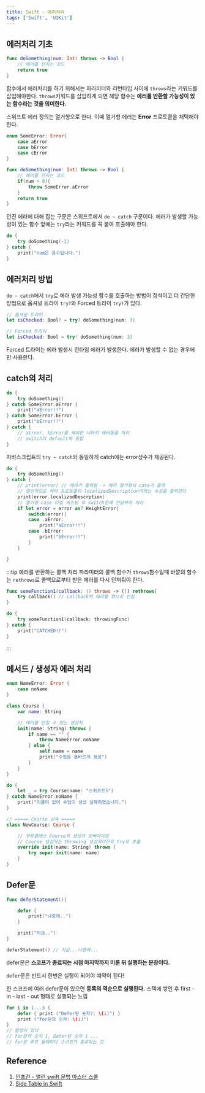 ```yaml
---
title: Swift - 에러처리
tags: ['Swift', 'UIKit']
---
```


## 에러처리 기초

```swift
func doSomething(num: Int) throws -> Bool {
    // 에러를 던지는 코드
    return true
}
```

함수에서 에러처리를 하기 위해서는 파라미터와 리턴타입 사이에 `throws`라는 키워드를 삽입해야한다. `throws`키워드를 삽입하게 되면 해당 함수는 **에러를 반환할 가능성이 있는 함수라는 것을 의미한다.**

스위프트 에러 정의는 열거형으로 한다. 이때 열거형 에러는 **Error** 프로토콜을 채택해야 한다.

```swift
enum SomeError: Error{
    case aError
    case bError
    case cError
}

func doSomething(num: Int) throws -> Bool {
    // 에러를 던지는 코드
    if(num > 0){
        throw SomeError.aError
    }
    return true
}
```

던진 에러에 대해 잡는 구문은 스위프트에서 `do ~ catch` 구문이다. 에러가 발생할 가능성이 있는 함수 앞에는 `try`라는 키워드를 꼭 붙여 호출해야 한다.

```swift
do {
    try doSomething(-1)
} catch {
    print("num은 음수입니다.")
}
```

## 에러처리 방법

`do ~ catch`에서 `try`로 에러 발생 가능성 함수를 호출하는 방법이 정석이고 더 간단한 방법으로 옵셔널 트라이 `try?`와 Forced 트라이 `try!`가 있다.

```swift
// 옵셔널 트라이
let isChecked: Bool? = try? doSomething(num: 3)

// Forced 트라이
let isChecked: Bool = try! doSomething(num: 3)
```

Forced 트라이는 에러 발생시 런타임 에러가 발생한다. 에러가 발생할 수 없는 경우에만 사용한다.

## catch의 처리

```swift
do {
    try doSomething()
} catch SomeError.aError {
    print("aError!!")
} catch SomeError.bError {
    print("bError!!")
} catch {
    // aError, bError를 제외한 나머지 에러들을 처리
    // switch의 default와 동일
}
```

자바스크립트의 `try ~ catch`와 동일하게 catch에는 error상수가 제공된다.

```swift
do {
    try doSomething()
} catch {
    // print(error) // 에러가 출력됨 -> 에러 열거형의 case가 출력
    // 일반적으로 에러 프로토콜의 localizedDescription이라는 속성을 출력한다
    print(error.localizedDescrption)
    // 열거형 case 타입 캐스팅 후 switch문에 전달하여 처리
    if let error = error as? HeightError{
        switch(error){
        case .aError:
            print("aError!!")
        case .bError:
            print("bError!!")
        }
    }

}
```

:::tip 에러를 반환하는 콜백 처리
파라미터의 콜백 함수가 `throws`함수일때 바깥의 함수는 `rethrows`로 콜백으로부터 받은 에러를 다시 던져줘야 한다.

```swift
func someFunction1(callback: () throws -> ()) rethrows{
    try callback() // callback의 에러를 밖으로 던짐
}

do {
    try someFunction1(callback: throwingFunc)
} catch {
    print("CATCHED!!")
}
```

:::

## 메서드 / 생성자 에러 처리

```swift
enum NameError: Error {
    case noName
}

class Course {
    var name: String

    // 에러를 던질 수 있는 생성자
    init(name: String) throws {
        if name == "" {
            throw NameError.noName
        } else {
            self.name = name
            print("수업을 올바르게 생성")
        }
    }
}

do {
    let _ = try Course(name: "스위프트5")
} catch NameError.noName {
    print("이름이 없어 수업이 생성 실패하였습니다.")
}

// ===== Course 상속 =====
class NewCourse: Course {

    // 부모클래스 Course의 생성자 오버라이딩
    // Course 생성자는 throwing 생성자이므로 try로 호출
    override init(name: String) throws {
        try super.init(name: name)
    }
}

```

## Defer문

```swift
func deferStatement(){

    defer {
        print("나중에..")
    }

    print("지금..")
}

deferStatement() // 지금...나중에...
```

defer문은 **스코프가 종료되는 시점 마지막까지 미룬 뒤 실행하는 문장이다.**

`defer`문은 반드시 한번은 실행이 되어야 예약이 된다!

한 스코프에 여러 defer문이 있으면 **등록의 역순으로 실행된다.** 스택에 쌓인 후 first - in - last - out 형태로 실행되는 느낌

```swift
for i in 1...3 {
    defer { print ("Defer된 숫자?: \(i)") }
    print ("for문의 숫자: \(i)")
}
// 함정이 있다
// for문의 숫자 1, Defer된 숫자 1 ...
// for문 루프 돌때마다 스코프가 종료되는 것
```

## Reference

1. [인프런 - 앨런 swift 문법 마스터 스쿨](https://www.inflearn.com/course/%EC%8A%A4%EC%9C%84%ED%94%84%ED%8A%B8-%EB%AC%B8%EB%B2%95-%EB%A7%88%EC%8A%A4%ED%84%B0-%EC%8A%A4%EC%BF%A8/dashboard)
2. [Side Table in Swift](https://sihyungyou.github.io/iOS-side-table/)
